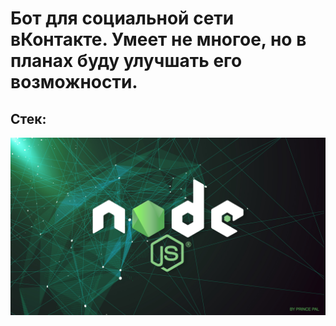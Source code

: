 # Бот для социальной сети вКонтакте. Умеет не многое, но в планах буду улучшать его возможности.
## Стек:
![](node.png)
  
